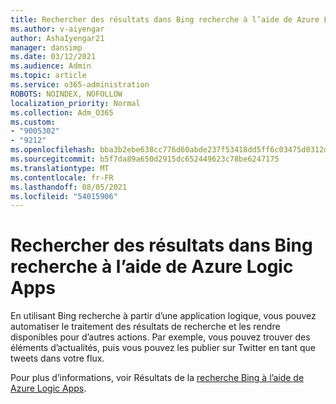 ```yaml
---
title: Rechercher des résultats dans Bing recherche à l’aide de Azure Logic Apps
ms.author: v-aiyengar
author: AshaIyengar21
manager: dansimp
ms.date: 03/12/2021
ms.audience: Admin
ms.topic: article
ms.service: o365-administration
ROBOTS: NOINDEX, NOFOLLOW
localization_priority: Normal
ms.collection: Adm_O365
ms.custom:
- "9005302"
- "9212"
ms.openlocfilehash: bba3b2ebe638cc776d60abde237f53418dd5ff6c03475d0312df8f647bf8c636
ms.sourcegitcommit: b5f7da89a650d2915dc652449623c78be6247175
ms.translationtype: MT
ms.contentlocale: fr-FR
ms.lasthandoff: 08/05/2021
ms.locfileid: "54015906"
---
```

# <a name="find-results-in-bing-search-by-using-azure-logic-apps"></a>Rechercher des résultats dans Bing recherche à l’aide de Azure Logic Apps

En utilisant Bing recherche à partir d’une application logique, vous pouvez automatiser le traitement des résultats de recherche et les rendre disponibles pour d’autres actions. Par exemple, vous pouvez trouver des éléments d’actualités, puis vous pouvez les publier sur Twitter en tant que tweets dans votre flux.

Pour plus d’informations, voir Résultats de la [recherche Bing à l’aide de Azure Logic Apps](https://go.microsoft.com/fwlink/?linkid=2151928).